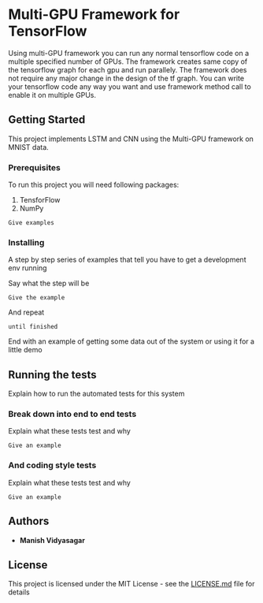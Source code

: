 # Multi-GPU Framework for TensorFlow

Using multi-GPU framework you can run any normal tensorflow code on a multiple specified number of GPUs. The framework creates same copy of the tensorflow graph for each gpu and run parallely. The framework does not require any major change in the design of the tf graph. You can write your tensorflow code any way you want and use framework method call to enable it on multiple GPUs.

## Getting Started

This project implements LSTM and CNN using the Multi-GPU framework on MNIST data.

### Prerequisites

To run this project you will need following packages:
1. TensforFlow
2. NumPy
```
Give examples
```

### Installing

A step by step series of examples that tell you have to get a development env running

Say what the step will be

```
Give the example
```

And repeat

```
until finished
```

End with an example of getting some data out of the system or using it for a little demo

## Running the tests

Explain how to run the automated tests for this system

### Break down into end to end tests

Explain what these tests test and why

```
Give an example
```

### And coding style tests

Explain what these tests test and why

```
Give an example
```
## Authors

* **Manish Vidyasagar**

## License

This project is licensed under the MIT License - see the [LICENSE.md](LICENSE.md) file for details
